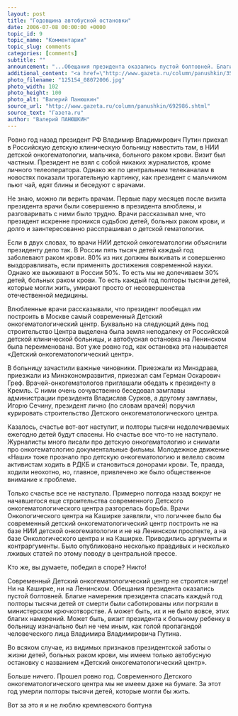 ```yaml
---
layout: post
title: "Годовщина автобусной остановки"
date: 2006-07-08 00:00:00 +0000
topic_id: 9
topic_name: "Комментарии"
topic_slug: comments
categories: [comments]
subtitle: ""
announcement: "...Обещания президента оказались пустой болтовней. Благие намерения президента спасать каждый год полторы тысячи детей от смерти были саботированы или погрязли в министерском крючкотворстве. А может быть, их и не было вовсе, этих благих намерений. Может быть, визит президента к больному ребенку в больницу изначально был не чем иным, как голой пропагандой человеческого лица Владимира Владимировича Путина."
additional_content: "<a href=\"http://www.gazeta.ru/column/panushkin/356985.shtml\" target=\"_blank\">Две тысячи детей</a>"
photo_filename: "125154_08072006.jpg"
photo_width: 102
photo_height: 100
photo_alt: "Валерий Панюшкин"
source_url: "http://www.gazeta.ru/column/panushkin/692986.shtml"
source_text: "Газета.ru"
author: "Валерий ПАНЮШКИН"
---
```

Ровно год назад президент РФ Владимир Владимирович Путин приехал в Российскую детскую клиническую больницу навестить там, в НИИ детской онкогематологии, мальчика, больного раком крови. Визит был частным. Президент не взял с собой никаких журналистов, кроме личного телеоператора. Однако же по центральным телеканалам в новостях показали трогательную картинку, как президент с мальчиком пьют чай, едят блины и беседуют с врачами.

Не знаю, можно ли верить врачам. Первые пару месяцев после визита президента врачи были совершенно в президента влюблены, и разговаривать с ними было трудно. Врачи рассказывал мне, что президент искренне проникся судьбою детей, больных раком крови, и долго и заинтересованно расспрашивал о детской гематологии.

Если в двух словах, то врачи НИИ детской онкогематологии объяснили президенту дело так. В России пять тысяч детей каждый год заболевают раком крови. 80% из них должны выживать и совершенно выздоравливать, если применять достижения современной науки. Однако же выживают в России 50%. То есть мы не долечиваем 30% детей, больных раком крови. То есть каждый год полторы тысячи детей, которые могли жить, умирают просто от несовершенства отечественной медицины.

Влюбленные врачи рассказывали, что президент пообещал им построить в Москве самый современный Детский онкогематологический центр. Буквально на следующий день под строительство Центра выделена была земля неподалеку от Российской детской клинической больницы, и автобусная остановка на Ленинском была переименована. Вот уже ровно год, как остановка эта называется «Детский онкогематологический центр».

В больницу зачастили важные чиновники. Приезжали из Минздрава, приезжали из Минэкономразвития, приезжал сам Герман Оскарович Греф. Врачей-онкогематологов приглашали обедать к президенту в Кремль. С ними очень сочувственно беседовал замглавы администрации президента Владислав Сурков, а другому замглавы, Игорю Сечину, президент лично (по словам врачей) поручил курировать строительство Детского онкогематологического центра.

Казалось, счастье вот-вот наступит, и полторы тысячи недолечиваемых ежегодно детей будут спасены. Но счастье все что-то не наступало. Журналисты много писали про детскую онкогематологию и снимали про онкогематологию документальные фильмы. Молодежное движение «Наши» тоже прознало про детскую онкогематологию и велело своим активистам ходить в РДКБ и становиться донорами крови. Те, правда, ходили неохотно, но, главное, привлечено же было общественное внимание к проблеме.

Только счастье все не наступало. Примерно полгода назад вокруг не начавшегося еще строительства современного Детского онкогематологического центра разгорелась борьба. Врачи Онкологического центра на Каширке заявляли, что логичнее было бы современный детский онкогематологический центр построить не на базе НИИ детской онкогематологии и не на Ленинском проспекте, а на базе Онкологического центра и на Каширке. Приводились аргументы и контраргументы. Было опубликовано несколько правдивых и несколько лживых статей по этому поводу в центральной прессе.

Кто же, вы думаете, победил в споре? Никто!

Современный Детский онкогематологический центр не строится нигде! Ни на Каширке, ни на Ленинском. Обещания президента оказались пустой болтовней. Благие намерения президента спасать каждый год полторы тысячи детей от смерти были саботированы или погрязли в министерском крючкотворстве. А может быть, их и не было вовсе, этих благих намерений. Может быть, визит президента к больному ребенку в больницу изначально был не чем иным, как голой пропагандой человеческого лица Владимира Владимировича Путина.

Во всяком случае, из видимых признаков президентской заботы о жизни детей, больных раком крови, мы имеем только автобусную остановку с названием «Детский онкогематологический центр».

Больше ничего. Прошел ровно год. Современного Детского онкогематологического центра мы не имеем даже на бумаге. За этот год умерли полторы тысячи детей, которые могли бы жить.

Вот за это я и не люблю кремлевского болтуна
